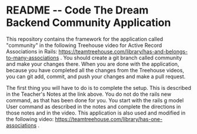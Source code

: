 # README -- Code The Dream Backend Community Application

This repository contains the framework for the application called "community" in the following Treehouse video for Active Record Associations in Rails: https://teamtreehouse.com/library/has-and-belongs-to-many-associations .  You should create a git branch called community and make your changes there.
When you are done with the application, because you have completed all the changes from the Treehouse videos, you can git add, commit, and push your changes and 
make a pull request.

The first thing you will have to do is to complete the setup.  This is described in the Teacher's Notes at the link above.  You do not do the rails new command,
as that has been done for you.  You start with the rails g model User command as described in the notes and complete the directions in those notes and in the
video.  This application is also used and modified in the following video: https://teamtreehouse.com/library/has-one-associations .

